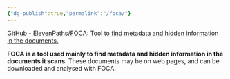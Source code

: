 ```yaml
---
{"dg-publish":true,"permalink":"/foca/"}
---
```



[GitHub - ElevenPaths/FOCA: Tool to find metadata and hidden information in the documents.](https://github.com/ElevenPaths/FOCA)

**FOCA is a tool used mainly to find metadata and hidden information in the documents it scans**. These documents may be on web pages, and can be downloaded and analysed with FOCA.

